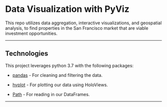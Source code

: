 # Data Visualization with PyViz

This repo utilizes data aggregation, interactive visualizations, and geospatial analysis, to find properties in the San Francisco market that are viable investment opportunities.

---

## Technologies

This project leverages python 3.7 with the following packages:

* [pandas](https://github.com/pandas-dev/pandas) - For cleaning and filtering the data.

* [hvplot](https://github.com/holoviz/hvplot) - For plotting our data using HoloViews. 

* [Path](https://github.com/jaraco/path) - For reading in our DataFrames. 

---
